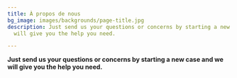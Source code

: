 ```yaml
---
title: À propos de nous
bg_image: images/backgrounds/page-title.jpg
description: Just send us your questions or concerns by starting a new case and we
  will give you the help you need.

---
```

**Just send us your questions or concerns by starting a new case and we will give you the help you need.**